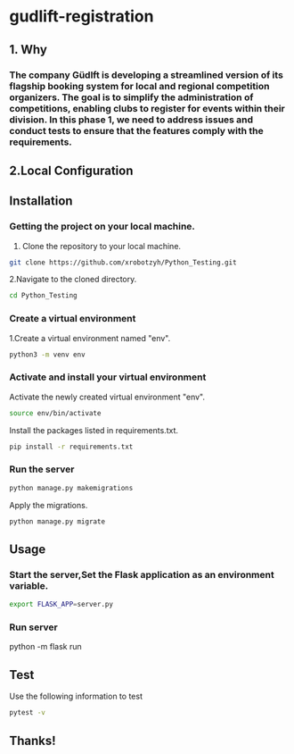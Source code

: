 # gudlift-registration

## 1. Why

### The company Güdlft is developing a streamlined version of its flagship booking system for local and regional competition organizers. The goal is to simplify the administration of competitions, enabling clubs to register for events within their division. In this phase 1, we need to address issues and conduct tests to ensure that the features comply with the requirements.

## 2.Local Configuration
## Installation
### Getting the project on your local machine.
1. Clone the repository to your local machine.
```bash
git clone https://github.com/xrobotzyh/Python_Testing.git
```
2.Navigate to the cloned directory.
```bash
cd Python_Testing
```

### Create a virtual environment
1.Create a virtual environment named "env".
```bash
python3 -m venv env
```

### Activate and install your virtual environment
Activate the newly created virtual environment "env".
```bash
source env/bin/activate
```
Install the packages listed in requirements.txt.
```bash
pip install -r requirements.txt
```

### Run the server
```bash
python manage.py makemigrations
```
Apply the migrations.
```bash
python manage.py migrate
```

## Usage
### Start the server,Set the Flask application as an environment variable.
```bash
export FLASK_APP=server.py
```
### Run server
python -m flask run

## Test
Use the following information to test
```bash
pytest -v
```

## Thanks!